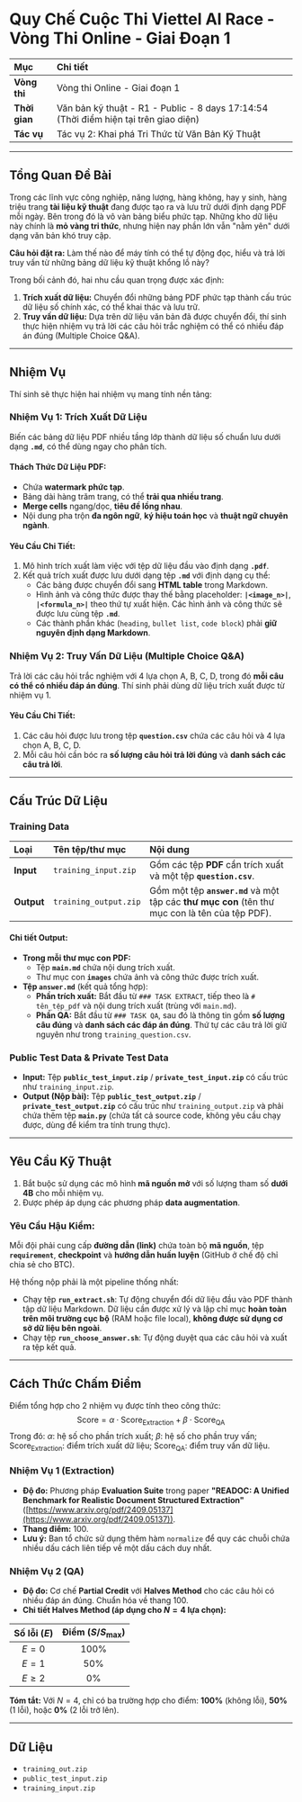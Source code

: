 # Quy Chế Cuộc Thi Viettel AI Race - Vòng Thi Online - Giai Đoạn 1

| Mục | Chi tiết |
| :--- | :--- |
| **Vòng thi** | Vòng thi Online - Giai đoạn 1 |
| **Thời gian** | Văn bản kỹ thuật - R1 - Public - 8 days 17:14:54 (Thời điểm hiện tại trên giao diện) |
| **Tác vụ** | Tác vụ 2: Khai phá Tri Thức từ Văn Bản Kỹ Thuật |

---

## Tổng Quan Đề Bài

Trong các lĩnh vực công nghiệp, năng lượng, hàng không, hay y sinh, hàng triệu trang **tài liệu kỹ thuật** đang được tạo ra và lưu trữ dưới định dạng PDF mỗi ngày. Bên trong đó là vô vàn bảng biểu phức tạp. Những kho dữ liệu này chính là **mỏ vàng tri thức**, nhưng hiện nay phần lớn vẫn "nằm yên" dưới dạng văn bản khó truy cập.

**Câu hỏi đặt ra:** Làm thế nào để máy tính có thể tự động đọc, hiểu và trả lời truy vấn từ những bảng dữ liệu kỹ thuật khổng lồ này?

Trong bối cảnh đó, hai nhu cầu quan trọng được xác định:
1.  **Trích xuất dữ liệu:** Chuyển đổi những bảng PDF phức tạp thành cấu trúc dữ liệu số chính xác, có thể khai thác và lưu trữ.
2.  **Truy vấn dữ liệu:** Dựa trên dữ liệu văn bản đã được chuyển đổi, thí sinh thực hiện nhiệm vụ trả lời các câu hỏi trắc nghiệm có thể có nhiều đáp án đúng (Multiple Choice Q&A).

---

## Nhiệm Vụ

Thí sinh sẽ thực hiện hai nhiệm vụ mang tính nền tảng:

### Nhiệm Vụ 1: Trích Xuất Dữ Liệu

Biến các bảng dữ liệu PDF nhiều tầng lớp thành dữ liệu số chuẩn lưu dưới dạng **`.md`**, có thể dùng ngay cho phân tích.

#### Thách Thức Dữ Liệu PDF:
* Chứa **watermark phức tạp**.
* Bảng dài hàng trăm trang, có thể **trải qua nhiều trang**.
* **Merge cells** ngang/dọc, **tiêu đề lồng nhau**.
* Nội dung pha trộn **đa ngôn ngữ**, **ký hiệu toán học** và **thuật ngữ chuyên ngành**.

#### Yêu Cầu Chi Tiết:
1.  Mô hình trích xuất làm việc với tệp dữ liệu đầu vào định dạng **`.pdf`**.
2.  Kết quả trích xuất được lưu dưới dạng tệp **`.md`** với định dạng cụ thể:
    * Các bảng được chuyển đổi sang **HTML table** trong Markdown.
    * Hình ảnh và công thức được thay thế bằng placeholder: **`|<image_n>|`**, **`|<formula_n>|`** theo thứ tự xuất hiện. Các hình ảnh và công thức sẽ được lưu cùng tệp **`.md`**.
    * Các thành phần khác (`heading`, `bullet list`, `code block`) phải **giữ nguyên định dạng Markdown**.

### Nhiệm Vụ 2: Truy Vấn Dữ Liệu (Multiple Choice Q&A)

Trả lời các câu hỏi trắc nghiệm với 4 lựa chọn A, B, C, D, trong đó **mỗi câu có thể có nhiều đáp án đúng**. Thí sinh phải dùng dữ liệu trích xuất được từ nhiệm vụ 1.

#### Yêu Cầu Chi Tiết:
1.  Các câu hỏi được lưu trong tệp **`question.csv`** chứa các câu hỏi và 4 lựa chọn A, B, C, D.
2.  Mỗi câu hỏi cần bóc ra **số lượng câu hỏi trả lời đúng** và **danh sách các câu trả lời**.

---

## Cấu Trúc Dữ Liệu

### Training Data

| Loại | Tên tệp/thư mục | Nội dung |
| :--- | :--- | :--- |
| **Input** | `training_input.zip` | Gồm các tệp **PDF** cần trích xuất và một tệp **`question.csv`**. |
| **Output** | `training_output.zip` | Gồm một tệp **`answer.md`** và một tập các **thư mục con** (tên thư mục con là tên của tệp PDF). |

#### Chi tiết Output:
* **Trong mỗi thư mục con PDF:**
    * Tệp **`main.md`** chứa nội dung trích xuất.
    * Thư mục con **`images`** chứa ảnh và công thức được trích xuất.
* **Tệp `answer.md`** (kết quả tổng hợp):
    * **Phần trích xuất:** Bắt đầu từ `### TASK EXTRACT`, tiếp theo là `# tên_tệp_pdf` và nội dung trích xuất (trùng với `main.md`).
    * **Phần QA:** Bắt đầu từ `### TASK QA`, sau đó là thông tin gồm **số lượng câu đúng** và **danh sách các đáp án đúng**. Thứ tự các câu trả lời giữ nguyên như trong `training_question.csv`.

### Public Test Data & Private Test Data

* **Input:** Tệp **`public_test_input.zip`** / **`private_test_input.zip`** có cấu trúc như `training_input.zip`.
* **Output (Nộp bài):** Tệp **`public_test_output.zip`** / **`private_test_output.zip`** có cấu trúc như `training_output.zip` và phải chứa thêm tệp **`main.py`** (chứa tất cả source code, không yêu cầu chạy được, dùng để kiểm tra tính trung thực).

---

## Yêu Cầu Kỹ Thuật

1.  Bắt buộc sử dụng các mô hình **mã nguồn mở** với số lượng tham số **dưới 4B** cho mỗi nhiệm vụ.
2.  Được phép áp dụng các phương pháp **data augmentation**.

### Yêu Cầu Hậu Kiểm:
Mỗi đội phải cung cấp **đường dẫn (link)** chứa toàn bộ **mã nguồn**, tệp **`requirement`**, **checkpoint** và **hướng dẫn huấn luyện** (GitHub ở chế độ chỉ chia sẻ cho BTC).

Hệ thống nộp phải là một pipeline thống nhất:
* Chạy tệp **`run_extract.sh`**: Tự động chuyển đổi dữ liệu đầu vào PDF thành tập dữ liệu Markdown. Dữ liệu cần được xử lý và lập chỉ mục **hoàn toàn trên môi trường cục bộ** (RAM hoặc file local), **không được sử dụng cơ sở dữ liệu bên ngoài**.
* Chạy tệp **`run_choose_answer.sh`**: Tự động duyệt qua các câu hỏi và xuất ra tệp kết quả.

---

## Cách Thức Chấm Điểm

Điểm tổng hợp cho 2 nhiệm vụ được tính theo công thức:
$$\text{Score} = \alpha \cdot \text{Score}_{\text{Extraction}} + \beta \cdot \text{Score}_{\text{QA}}$$
Trong đó: $\alpha$: hệ số cho phần trích xuất; $\beta$: hệ số cho phần truy vấn; $\text{Score}_{\text{Extraction}}$: điểm trích xuất dữ liệu; $\text{Score}_{\text{QA}}$: điểm truy vấn dữ liệu.

### Nhiệm Vụ 1 (Extraction)

* **Độ đo:** Phương pháp **Evaluation Suite** trong paper **"READOC: A Unified Benchmark for Realistic Document Structured Extraction"** ([https://www.arxiv.org/pdf/2409.05137](https://www.arxiv.org/pdf/2409.05137)).
* **Thang điểm:** 100.
* **Lưu ý:** Ban tổ chức sử dụng thêm hàm `normalize` để quy các chuỗi chứa nhiều dấu cách liên tiếp về một dấu cách duy nhất.

### Nhiệm Vụ 2 (QA)

* **Độ đo:** Cơ chế **Partial Credit** với **Halves Method** cho các câu hỏi có nhiều đáp án đúng. Chuẩn hóa về thang 100.
* **Chi tiết Halves Method (áp dụng cho $N=4$ lựa chọn):**

| Số lỗi ($E$) | Điểm ($S / S_{\max}$) |
| :---: | :---: |
| $E=0$ | $100\%$ |
| $E=1$ | $50\%$ |
| $E \ge 2$ | $0\%$ |

**Tóm tắt:** Với $N=4$, chỉ có ba trường hợp cho điểm: **100%** (không lỗi), **50%** (1 lỗi), hoặc **0%** (2 lỗi trở lên).

---

## Dữ Liệu

* `training_out.zip`
* `public_test_input.zip`
* `training_input.zip`